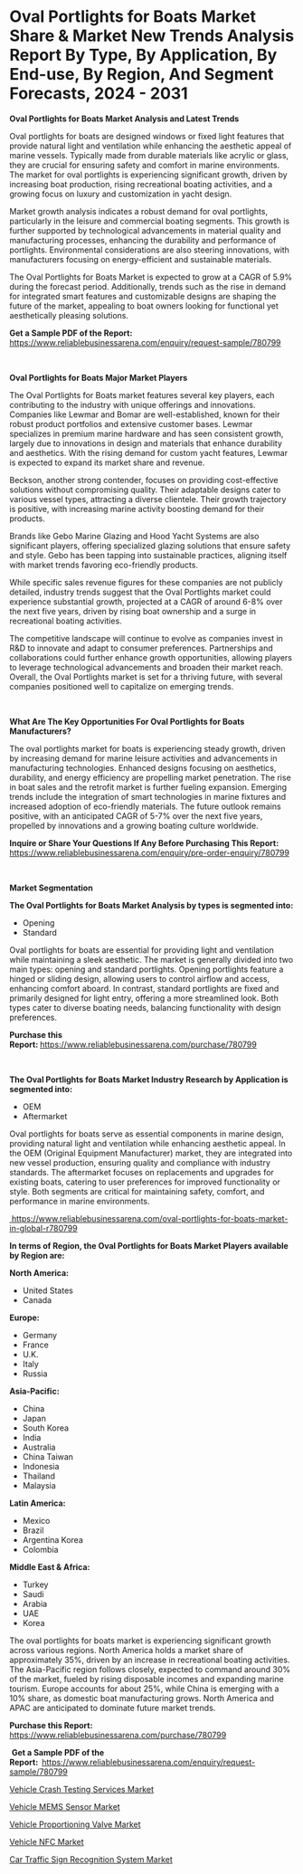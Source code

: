 <p><h1>Oval Portlights for Boats Market Share & Market New Trends Analysis Report By Type, By Application, By End-use, By Region, And Segment Forecasts, 2024 - 2031</h1></p><p><strong>Oval Portlights for Boats Market Analysis and Latest Trends</strong></p>
<p><p>Oval portlights for boats are designed windows or fixed light features that provide natural light and ventilation while enhancing the aesthetic appeal of marine vessels. Typically made from durable materials like acrylic or glass, they are crucial for ensuring safety and comfort in marine environments. The market for oval portlights is experiencing significant growth, driven by increasing boat production, rising recreational boating activities, and a growing focus on luxury and customization in yacht design.</p><p>Market growth analysis indicates a robust demand for oval portlights, particularly in the leisure and commercial boating segments. This growth is further supported by technological advancements in material quality and manufacturing processes, enhancing the durability and performance of portlights. Environmental considerations are also steering innovations, with manufacturers focusing on energy-efficient and sustainable materials.</p><p>The Oval Portlights for Boats Market is expected to grow at a CAGR of 5.9% during the forecast period. Additionally, trends such as the rise in demand for integrated smart features and customizable designs are shaping the future of the market, appealing to boat owners looking for functional yet aesthetically pleasing solutions.</p></p>
<p><strong>Get a Sample PDF of the Report:&nbsp;</strong> <a href="https://www.reliablebusinessarena.com/enquiry/request-sample/780799?utm_campaign=1282&utm_medium=2&utm_source=Github&utm_content=ia&utm_term=15102024&utm_id=oval-portlights-for-boats">https://www.reliablebusinessarena.com/enquiry/request-sample/780799</a></p>
<p>&nbsp;</p>
<p><strong>Oval Portlights for Boats Major Market Players</strong></p>
<p><p>The Oval Portlights for Boats market features several key players, each contributing to the industry with unique offerings and innovations. Companies like Lewmar and Bomar are well-established, known for their robust product portfolios and extensive customer bases. Lewmar specializes in premium marine hardware and has seen consistent growth, largely due to innovations in design and materials that enhance durability and aesthetics. With the rising demand for custom yacht features, Lewmar is expected to expand its market share and revenue.</p><p>Beckson, another strong contender, focuses on providing cost-effective solutions without compromising quality. Their adaptable designs cater to various vessel types, attracting a diverse clientele. Their growth trajectory is positive, with increasing marine activity boosting demand for their products.</p><p>Brands like Gebo Marine Glazing and Hood Yacht Systems are also significant players, offering specialized glazing solutions that ensure safety and style. Gebo has been tapping into sustainable practices, aligning itself with market trends favoring eco-friendly products.</p><p>While specific sales revenue figures for these companies are not publicly detailed, industry trends suggest that the Oval Portlights market could experience substantial growth, projected at a CAGR of around 6-8% over the next five years, driven by rising boat ownership and a surge in recreational boating activities.</p><p>The competitive landscape will continue to evolve as companies invest in R&D to innovate and adapt to consumer preferences. Partnerships and collaborations could further enhance growth opportunities, allowing players to leverage technological advancements and broaden their market reach. Overall, the Oval Portlights market is set for a thriving future, with several companies positioned well to capitalize on emerging trends.</p></p>
<p>&nbsp;</p>
<p><strong>What Are The Key Opportunities For Oval Portlights for Boats Manufacturers?</strong></p>
<p><p>The oval portlights market for boats is experiencing steady growth, driven by increasing demand for marine leisure activities and advancements in manufacturing technologies. Enhanced designs focusing on aesthetics, durability, and energy efficiency are propelling market penetration. The rise in boat sales and the retrofit market is further fueling expansion. Emerging trends include the integration of smart technologies in marine fixtures and increased adoption of eco-friendly materials. The future outlook remains positive, with an anticipated CAGR of 5-7% over the next five years, propelled by innovations and a growing boating culture worldwide.</p></p>
<p><strong>Inquire or Share Your Questions If Any Before Purchasing This Report:</strong> <a href="https://www.reliablebusinessarena.com/enquiry/pre-order-enquiry/780799?utm_campaign=1282&utm_medium=2&utm_source=Github&utm_content=ia&utm_term=15102024&utm_id=oval-portlights-for-boats">https://www.reliablebusinessarena.com/enquiry/pre-order-enquiry/780799</a></p>
<p>&nbsp;</p>
<p><strong>Market Segmentation</strong></p>
<p><strong>The Oval Portlights for Boats Market Analysis by types is segmented into:</strong></p>
<p><ul><li>Opening</li><li>Standard</li></ul></p>
<p><p>Oval portlights for boats are essential for providing light and ventilation while maintaining a sleek aesthetic. The market is generally divided into two main types: opening and standard portlights. Opening portlights feature a hinged or sliding design, allowing users to control airflow and access, enhancing comfort aboard. In contrast, standard portlights are fixed and primarily designed for light entry, offering a more streamlined look. Both types cater to diverse boating needs, balancing functionality with design preferences.</p></p>
<p><strong>Purchase this Report:&nbsp;</strong><a href="https://www.reliablebusinessarena.com/purchase/780799?utm_campaign=1282&utm_medium=2&utm_source=Github&utm_content=ia&utm_term=15102024&utm_id=oval-portlights-for-boats">https://www.reliablebusinessarena.com/purchase/780799</a></p>
<p>&nbsp;</p>
<p><strong>The Oval Portlights for Boats Market Industry Research by Application is segmented into:</strong></p>
<p><ul><li>OEM</li><li>Aftermarket</li></ul></p>
<p><p>Oval portlights for boats serve as essential components in marine design, providing natural light and ventilation while enhancing aesthetic appeal. In the OEM (Original Equipment Manufacturer) market, they are integrated into new vessel production, ensuring quality and compliance with industry standards. The aftermarket focuses on replacements and upgrades for existing boats, catering to user preferences for improved functionality or style. Both segments are critical for maintaining safety, comfort, and performance in marine environments.</p></p>
<p><a href="https://www.reliablebusinessarena.com/oval-portlights-for-boats-market-in-global-r780799?utm_campaign=1282&utm_medium=2&utm_source=Github&utm_content=ia&utm_term=15102024&utm_id=oval-portlights-for-boats">&nbsp;https://www.reliablebusinessarena.com/oval-portlights-for-boats-market-in-global-r780799</a></p>
<p><strong>In terms of Region, the Oval Portlights for Boats Market Players available by Region are:</strong></p>
<p>
    <p> <strong> North America: </strong>
        <ul>
            <li>United States</li>
            <li>Canada</li>
        </ul>
        </p> 
    <p> <strong> Europe: </strong>
        <ul>
            <li>Germany</li>
            <li>France</li>
            <li>U.K.</li>
            <li>Italy</li>
            <li>Russia</li>
        </ul>
        </p> 
    <p> <strong> Asia-Pacific: </strong>
        <ul>
            <li>China</li>
            <li>Japan</li>
            <li>South Korea</li>
            <li>India</li>
            <li>Australia</li>
            <li>China Taiwan</li>
            <li>Indonesia</li>
            <li>Thailand</li>
            <li>Malaysia</li>
        </ul>
        </p> 
    <p> <strong> Latin America: </strong>
        <ul>
            <li>Mexico</li>
            <li>Brazil</li>
            <li>Argentina Korea</li>
            <li>Colombia</li>
        </ul>
        </p> 
    <p> <strong> Middle East & Africa: </strong>
        <ul>
            <li>Turkey</li>
            <li>Saudi</li>
            <li>Arabia</li>
            <li>UAE</li>
            <li>Korea</li>
        </ul>
    </p>
    </p>
<p><p>The oval portlights for boats market is experiencing significant growth across various regions. North America holds a market share of approximately 35%, driven by an increase in recreational boating activities. The Asia-Pacific region follows closely, expected to command around 30% of the market, fueled by rising disposable incomes and expanding marine tourism. Europe accounts for about 25%, while China is emerging with a 10% share, as domestic boat manufacturing grows. North America and APAC are anticipated to dominate future market trends.</p></p>
<p><strong>Purchase this Report: </strong><a href="https://www.reliablebusinessarena.com/purchase/780799?utm_campaign=1282&utm_medium=2&utm_source=Github&utm_content=ia&utm_term=15102024&utm_id=oval-portlights-for-boats">https://www.reliablebusinessarena.com/purchase/780799</a></p>
<p>&nbsp;<strong>Get a Sample PDF of the Report:&nbsp;&nbsp;</strong><a href="https://www.reliablebusinessarena.com/enquiry/request-sample/780799?utm_campaign=1282&utm_medium=2&utm_source=Github&utm_content=ia&utm_term=15102024&utm_id=oval-portlights-for-boats">https://www.reliablebusinessarena.com/enquiry/request-sample/780799</a></p>
<p><strong></strong></p>
<p><p><a href="https://www.linkedin.com/pulse/vehicle-crash-testing-services-market-analysis-product-segmentation-uzfmf?utm_campaign=1282&utm_medium=2&utm_source=Github&utm_content=ia&utm_term=15102024&utm_id=oval-portlights-for-boats">Vehicle Crash Testing Services Market</a></p><p><a href="https://www.linkedin.com/pulse/emerging-trends-vehicle-mems-sensor-market-detailed-dn3jf?utm_campaign=1282&utm_medium=2&utm_source=Github&utm_content=ia&utm_term=15102024&utm_id=oval-portlights-for-boats">Vehicle MEMS Sensor Market</a></p><p><a href="https://www.linkedin.com/pulse/in-depth-analysis-global-vehicle-proportioning-valve-market-eh0ef?utm_campaign=1282&utm_medium=2&utm_source=Github&utm_content=ia&utm_term=15102024&utm_id=oval-portlights-for-boats">Vehicle Proportioning Valve Market</a></p><p><a href="https://www.linkedin.com/pulse/comprehensive-vehicle-nfc-market-report-segmentation-type-application-8xnvf?utm_campaign=1282&utm_medium=2&utm_source=Github&utm_content=ia&utm_term=15102024&utm_id=oval-portlights-for-boats">Vehicle NFC Market</a></p><p><a href="https://www.linkedin.com/pulse/car-traffic-sign-recognition-system-market-consolidation-impact-4sxxf?utm_campaign=1282&utm_medium=2&utm_source=Github&utm_content=ia&utm_term=15102024&utm_id=oval-portlights-for-boats">Car Traffic Sign Recognition System Market</a></p></p>